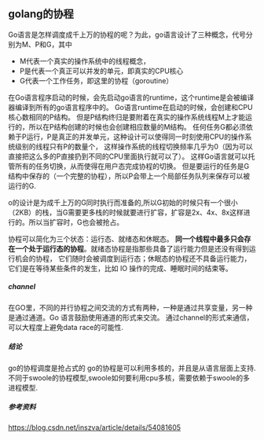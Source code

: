 ## golang的协程

Go语言是怎样调度成千上万的协程的呢？为此，go语言设计了三种概念，代号分别为M、P和G，其中

 - M代表一个真实的操作系统中的线程概念，
 - P是代表一个真正可以并发的单元，即真实的CPU核心
 - G代表一个工作任务，即这里的协程（goroutine）

在Go语言程序启动的时候，会先启动go语言的runtime，这个runtime是会被编译器编译到所有的go语言程序中的。
Go语言runtime在启动的时候，会创建和CPU核心数相同的P结构。
但是P结构终归是要附着在真实的操作系统线程M上才能运行的，所以在P结构创建的时候也会创建相应数量的M结构。
任何任务G都必须依赖于P运行，P是真正的并发单元，这种设计可以使得同一时刻使用CPU的操作系统级别的线程只有P的数量个，
这样操作系统的线程切换频率几乎为0（因为可以直接把这么多的P直接扔到不同的CPU里面执行就可以了）。
这样Go语言就可以托管所有的任务切换，从而使得在用户态完成协程的切换。
但是要运行的任务是G结构中保存的（一个完整的协程），所以P会带上一个局部任务队列来保存可以被运行的G.

o的设计是为成千上万的G同时执行而准备的,所以G初始的时候只有一个很小（2KB）的栈，当G需要更多栈的时候就要进行扩容，扩容是2x、4x、8x这样进行的。所以当扩容时，G也会被抢占。

协程可以简化为三个状态：运行态、就绪态和休眠态。
**同一个线程中最多只会存在一个处于运行态的协程**。就绪态协程是指那些具备了运行能力但是还没有得到运行机会的协程，
它们随时会被调度到运行态；休眠态的协程还不具备运行能力，它们是在等待某些条件的发生，比如 IO 操作的完成、睡眠时间的结束等。

##### channel

在GO里，不同的并行协程之间交流的方式有两种，一种是通过共享变量，另一种是通过通道。Go 语言鼓励使用通道的形式来交流。
通过channel的形式来通信，可以大程度上避免data race的可能性.

##### 结论

go的协程调度是抢占式的
go的协程是可以利用多核的，并且是从语言层面上支持.不同于swoole的协程模型,swoole如何要利用cpu多核，需要依赖于swoole的多进程模型.

##### 参考资料

https://blog.csdn.net/inszva/article/details/54081605